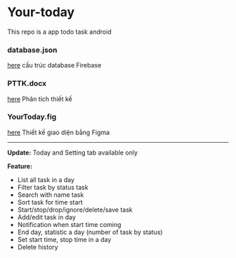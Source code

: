 # Your-today
This repo is a app todo task android

### database.json
[here](database.json)
cấu trúc database Firebase
### PTTK.docx
[here](PTTK.docx)
Phân tích thiết kế 
### YourToday.fig
[here](Your%20Today.fig)
Thiết kế giao diện bằng Figma

----------------------------------------------
**Update:** 
Today and Setting tab available only

**Feature:**
- List all task in a day
- Filter task by status task
- Search with name task
- Sort task for time start
- Start/stop/drop/ignore/delete/save task 
- Add/edit task in day
- Notification when start time coming
- End day, statistic a day (number of task by status)
- Set start time, stop time in a day
- Delete history
